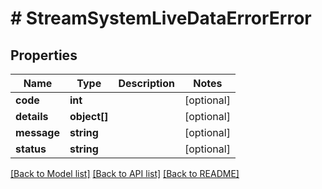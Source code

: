 # # StreamSystemLiveDataErrorError

## Properties

Name | Type | Description | Notes
------------ | ------------- | ------------- | -------------
**code** | **int** |  | [optional]
**details** | **object[]** |  | [optional]
**message** | **string** |  | [optional]
**status** | **string** |  | [optional]

[[Back to Model list]](../../README.md#models) [[Back to API list]](../../README.md#endpoints) [[Back to README]](../../README.md)
